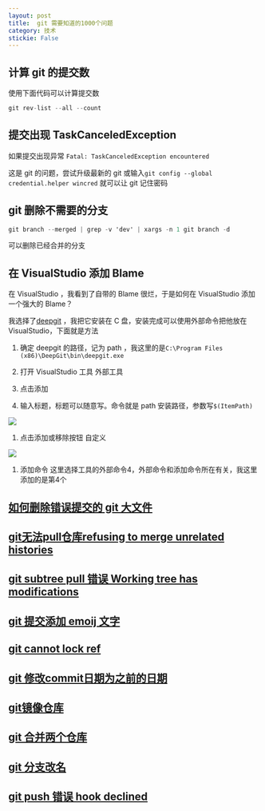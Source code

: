 ```yaml
---
layout: post
title:  git 需要知道的1000个问题 
category: 技术 
stickie: False
---
```


<!--more-->
<div id="toc"></div>
<!-- csdn -->

## 计算 git 的提交数

使用下面代码可以计算提交数

```csharp
git rev-list --all --count
```

## 提交出现 TaskCanceledException

如果提交出现异常 `Fatal: TaskCanceledException encountered`

这是 git 的问题，尝试升级最新的 git 或输入`git config --global credential.helper wincred` 就可以让 git 记住密码

## git 删除不需要的分支

```csharp
git branch --merged | grep -v 'dev' | xargs -n 1 git branch -d
```

可以删除已经合并的分支

## 在 VisualStudio 添加 Blame

在 VisualStudio ，我看到了自带的 Blame 很烂，于是如何在 VisualStudio 添加一个强大的 Blame？

我选择了[deepgit](http://www.syntevo.com/deepgit/tour) ，我把它安装在 C 盘，安装完成可以使用外部命令把他放在 VisualStudio，下面就是方法

1. 确定 deepgit 的路径，记为 path ，我这里的是`C:\Program Files (x86)\DeepGit\bin\deepgit.exe`

1. 打开 VisualStudio 工具 外部工具

1. 点击添加

1. 输入标题，标题可以随意写。命令就是 path 安装路径，参数写`$(ItemPath)`

![](http://7xqpl8.com1.z0.glb.clouddn.com/34fdad35-5dfe-a75b-2b4b-8c5e313038e2%2F2017101010119.jpg)

1. 点击添加或移除按钮 自定义

![](http://7xqpl8.com1.z0.glb.clouddn.com/34fdad35-5dfe-a75b-2b4b-8c5e313038e2%2F20171010101234.jpg)

1. 添加命令 这里选择工具的外部命令4，外部命令和添加命令所在有关，我这里添加的是第4个


## [如何删除错误提交的 git 大文件](http://lindexi.oschina.io/lindexi//post/%E5%A6%82%E4%BD%95%E5%88%A0%E9%99%A4%E9%94%99%E8%AF%AF%E6%8F%90%E4%BA%A4%E7%9A%84-git-%E5%A4%A7%E6%96%87%E4%BB%B6/ )

## [git无法pull仓库refusing to merge unrelated histories](http://lindexi.oschina.io/lindexi//post/git%E6%97%A0%E6%B3%95pull%E4%BB%93%E5%BA%93refusing-to-merge-unrelated-histories/ )

## [git subtree pull 错误 Working tree has modifications](http://lindexi.oschina.io/lindexi//post/git-subtree-pull-%E9%94%99%E8%AF%AF-Working-tree-has-modifications/ )

## [git 提交添加 emoij 文字](http://lindexi.oschina.io/lindexi//post/git-%E6%8F%90%E4%BA%A4%E6%B7%BB%E5%8A%A0-emoij-%E6%96%87%E5%AD%97/ )

## [git cannot lock ref](http://lindexi.oschina.io/lindexi//post/git-cannot-lock-ref/ )

## [git 修改commit日期为之前的日期](http://lindexi.oschina.io/lindexi//post/git-%E4%BF%AE%E6%94%B9commit%E6%97%A5%E6%9C%9F%E4%B8%BA%E4%B9%8B%E5%89%8D%E7%9A%84%E6%97%A5%E6%9C%9F/ )

## [git镜像仓库](http://lindexi.oschina.io/lindexi//post/git%E9%95%9C%E5%83%8F%E4%BB%93%E5%BA%93/ )

## [git 合并两个仓库](http://lindexi.oschina.io/lindexi//post/git-%E5%90%88%E5%B9%B6%E4%B8%A4%E4%B8%AA%E4%BB%93%E5%BA%93/ )

## [git 分支改名](http://lindexi.oschina.io/lindexi//post/git-%E5%88%86%E6%94%AF%E6%94%B9%E5%90%8D/ )

## [git push 错误 hook declined](http://lindexi.oschina.io/lindexi//post/git-push-%E9%94%99%E8%AF%AF-hook-declined/ )
